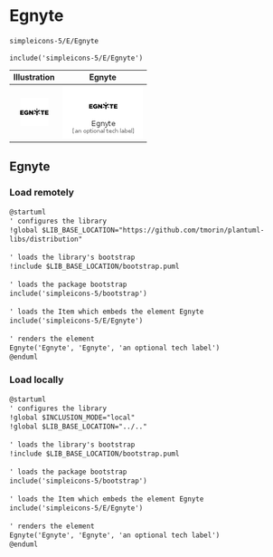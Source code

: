 # Egnyte


```text
simpleicons-5/E/Egnyte
```

```text
include('simpleicons-5/E/Egnyte')
```



| Illustration | Egnyte |
| :---: | :---: |
| ![illustration for Illustration](../../simpleicons-5/E/Egnyte.png) | ![illustration for Egnyte](../../simpleicons-5/E/Egnyte.Local.png) |




## Egnyte

### Load remotely
```plantuml
@startuml
' configures the library
!global $LIB_BASE_LOCATION="https://github.com/tmorin/plantuml-libs/distribution"

' loads the library's bootstrap
!include $LIB_BASE_LOCATION/bootstrap.puml

' loads the package bootstrap
include('simpleicons-5/bootstrap')

' loads the Item which embeds the element Egnyte
include('simpleicons-5/E/Egnyte')

' renders the element
Egnyte('Egnyte', 'Egnyte', 'an optional tech label')
@enduml
```

### Load locally
```plantuml
@startuml
' configures the library
!global $INCLUSION_MODE="local"
!global $LIB_BASE_LOCATION="../.."

' loads the library's bootstrap
!include $LIB_BASE_LOCATION/bootstrap.puml

' loads the package bootstrap
include('simpleicons-5/bootstrap')

' loads the Item which embeds the element Egnyte
include('simpleicons-5/E/Egnyte')

' renders the element
Egnyte('Egnyte', 'Egnyte', 'an optional tech label')
@enduml
```

